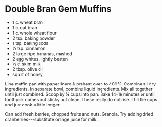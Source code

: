 # Double Bran Gem Muffins

- 1 c. wheat bran
- 1 c. oat bran
- 1 c. whole wheat flour
- 2 tsp. baking powder
- 1 tsp. baking soda
- ½ tsp. cinnamon
- 2 large ripe bananas, mashed
- 2 egg whites, lightly beaten
- ½ c. skim milk
- 2 tbsp. olive oil
- squirt of honey

Line muffin pan with paper liners & preheat oven to 400°F. Combine all dry
ingredients. In separate bowl, combine liquid ingredients. Mix all together
until just combined. Scoop by ¼ cups into pan. Bake 14-16 minutes or until
toothpick comes out sticky but clean. These really do not rise. I fill the cups
and just cook a little longer.

Can add fresh berries, chopped fruits and nuts. Granola. Try adding dried
cranberries---substitute orange juice for milk.
